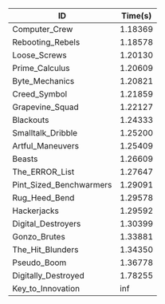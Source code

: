 |ID|Time(s)|
|-|-|
|Computer_Crew|1.18369|
|Rebooting_Rebels|1.18578|
|Loose_Screws|1.20130|
|Prime_Calculus|1.20609|
|Byte_Mechanics|1.20821|
|Creed_Symbol|1.21859|
|Grapevine_Squad|1.22127|
|Blackouts|1.24333|
|Smalltalk_Dribble|1.25200|
|Artful_Maneuvers|1.25409|
|Beasts|1.26609|
|The_ERROR_List|1.27647|
|Pint_Sized_Benchwarmers|1.29091|
|Rug_Heed_Bend|1.29578|
|Hackerjacks|1.29592|
|Digital_Destroyers|1.30399|
|Gonzo_Brutes|1.33881|
|The_Hit_Blunders|1.34350|
|Pseudo_Boom|1.36778|
|Digitally_Destroyed|1.78255|
|Key_to_Innovation|inf|
